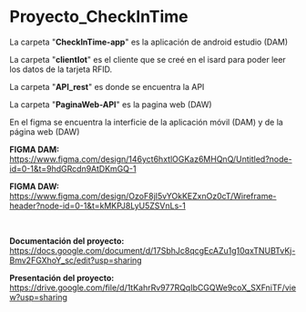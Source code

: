# Proyecto_CheckInTime

La carpeta  "**CheckInTime-app**" es la aplicación de android estudio (DAM)

La carpeta "**clientIot**" es el cliente que se creé en el isard para poder leer los datos de la tarjeta RFID.

La carpeta "**API_rest**" es donde se encuentra la API 

La carpeta "**PaginaWeb-API**" es la pagina web (DAW)


En el figma se encuentra la interficie de la aplicación móvil (DAM) y de la página web (DAW)

**FIGMA DAM:** https://www.figma.com/design/146yct6hxtlOGKaz6MHQnQ/Untitled?node-id=0-1&t=9hdGRcdn9AtDKmGQ-1 <br>

**FIGMA DAW:** https://www.figma.com/design/OzoF8jI5vYOkKEZxnOz0cT/Wireframe-header?node-id=0-1&t=kMKPJ8LyU5ZSVnLs-1

<br>

**Documentación del proyecto:** https://docs.google.com/document/d/17SbhJc8qcgEcAZu1g10qxTNUBTvKj-Bmv2FGXhoY_sc/edit?usp=sharing <br> 

**Presentación del proyecto:** https://drive.google.com/file/d/1tKahrRv977RQqIbCGQWe9coX_SXFniTF/view?usp=sharing 


